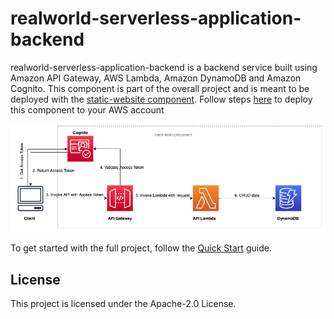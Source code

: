 # realworld-serverless-application-backend
realworld-serverless-application-backend is a backend service built using Amazon API Gateway, AWS Lambda, Amazon DynamoDB and Amazon Cognito. This component is part of the overall project and is meant to be deployed with the [static-website component](./static-website). Follow steps [here](https://github.com/awslabs/realworld-serverless-application/wiki/backend-module) to deploy this component to your AWS account

![Back-end architecture](./backend/images/back_end_diagram.png)

To get started with the full project, follow the [Quick Start](https://github.com/awslabs/realworld-serverless-application/wiki/Quick-Start) guide.


## License

This project is licensed under the Apache-2.0 License.     
